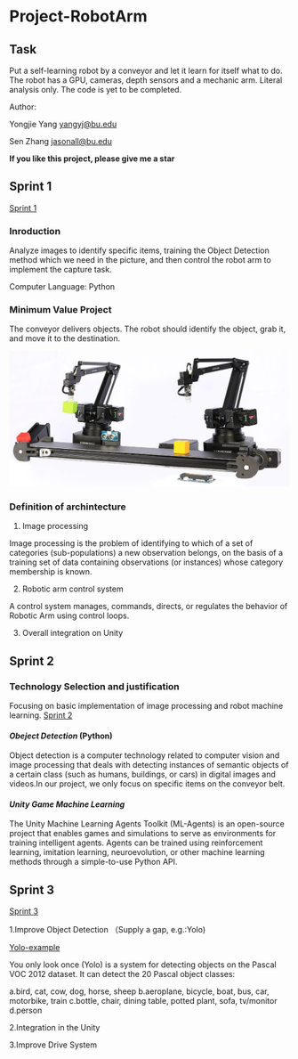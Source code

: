 # Project-RobotArm

## Task
Put a self-learning robot by a conveyor and let it learn for itself what to do. The robot has a GPU, cameras, depth sensors and a mechanic arm. Literal analysis only. The code is yet to be completed.

Author: 

Yongjie Yang yangyj@bu.edu 

Sen Zhang jasonall@bu.edu

**If you like this project, please give me a star**

## Sprint 1

[Sprint 1](https://github.com/lijinlunbeng/Project-RobotArm-/tree/main/Sprint%201)

### Inroduction

Analyze images to identify specific items, training the Object Detection method which we need in the picture, and then control the robot arm to implement the capture task.

Computer Language: Python


### Minimum Value Project

The conveyor delivers objects. The robot should identify the object, grab it, and move it to the destination.

![Robot Arm](https://github.com/lijinlunbeng/Project-RobotArm-/blob/main/images/robotarm.jpg)

### Definition of archintecture

1. Image processing

Image processing is the problem of identifying to which of a set of categories (sub-populations) a new observation belongs, on the basis of a training set of data containing observations (or instances) whose category membership is known.

2. Robotic arm control system

A control system manages, commands, directs, or regulates the behavior of Robotic Arm using control loops.

3. Overall integration on Unity




## Sprint 2

### Technology Selection and justification

Focusing on basic implementation of image processing and robot machine learning. [Sprint 2](https://github.com/lijinlunbeng/Project-RobotArm-/tree/main/Sprint%202)

#### *Obeject Detection* (Python)

Object detection is a computer technology related to computer vision and image processing that deals with detecting instances of semantic objects of a certain class (such as humans, buildings, or cars) in digital images and videos.In our project, we only focus on specific items on the conveyor belt.

#### *Unity Game Machine Learning*

The Unity Machine Learning Agents Toolkit (ML-Agents) is an open-source project that enables games and simulations to serve as environments for training intelligent agents. Agents can be trained using reinforcement learning, imitation learning, neuroevolution, or other machine learning methods through a simple-to-use Python API.



## Sprint 3

[Sprint 3](https://github.com/lijinlunbeng/Project-RobotArm-/tree/main/Sprint%203)

1.Improve Object Detection （Supply a gap, e.g.:Yolo)

[Yolo-example](https://www.youtube.com/watch?v=4eIBisqx9_g)

You only look once (Yolo) is a system for detecting objects on the Pascal VOC 2012 dataset. It can detect the 20 Pascal object classes:

  a.bird, cat, cow, dog, horse, sheep
  b.aeroplane, bicycle, boat, bus, car, motorbike, train
  c.bottle, chair, dining table, potted plant, sofa, tv/monitor
  d.person

2.Integration in the Unity

3.Improve Drive System
